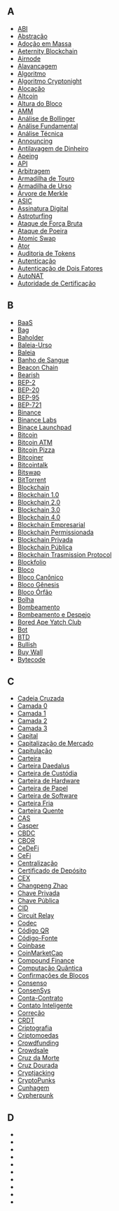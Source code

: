 ## A

* [ABI](ABI.md)
* [Abstração](Abstra%C3%A7%C3%A3o.md)
* [Adoção em Massa](Ado%C3%A7%C3%A3o%20em%20Massa.md)
* [Aeternity Blockchain](Aeternity%20Blockchain.md)
* [Airnode](Airnode.md)
* [Alavancagem](Alavancagem.md)
* [Algoritmo](Algoritmo.md)
* [Algoritmo Cryptonight](Algoritmo%20CryptoNight.md)
* [Alocação](Aloca%C3%A7%C3%A3o.md)
* [Altcoin](Altcoin.md)
* [Altura do Bloco](Altura%20do%20Bloco.md)
* [AMM](AMM.md)
* [Análise de Bollinger](An%C3%A1lise%20de%20Bollinger.md)
* [Análise Fundamental](An%C3%A1lise%20Fundamental.md)
* [Análise Técnica](An%C3%A1lise%20T%C3%A9cnica.md)
* [Announcing](Announcing.md)
* [Antilavagem de Dinheiro](Antilavagem%20de%20Dinheiro.md)
* [Apeing](Apeing.md)
* [API](API.md)
* [Arbitragem](Arbitragem.md)
* [Armadilha de Touro](Armadilha%20de%20Touro.md)
* [Armadilha de Urso](Armadilha%20de%20Urso.md)
* [Árvore de Merkle](Arvore%20de%20Merkle.md)
* [ASIC](ASIC.md)
* [Assinatura Digital](Assinatura%20Digital.md)
* [Astroturfing](Astroturfing.md)
* [Ataque de Força Bruta](Ataque%20de%20For%C3%A7a%20Bruta.md)
* [Ataque de Poeira](Ataque%20de%20Poeira.md)
* [Atomic Swap](Atomic%20Swap.md)
* [Ator](Ator.md)
* [Auditoria de Tokens](Auditoria%20de%20Tokens.md)
* [Autenticação](Autentica%C3%A7%C3%A3o.md)
* [Autenticação de Dois Fatores](Autentica%C3%A7%C3%A3o%20de%20Dois%20Fatores.md)
* [AutoNAT](AutoNAT.md)
* [Autoridade de Certificação](Autoridade%20de%20Certifica%C3%A7%C3%A3o.md)

## B

* [BaaS](BaaS.md)
* [Bag](Bag.md)
* [Baholder](Bagholder.md)
* [Baleia-Urso](Baleia-Urso.md)
* [Baleia](Baleia.md)
* [Banho de Sangue](Banho%20de%20Sangue.md)
* [Beacon Chain](Beacon%20Chain.md)
* [Bearish](Bearish.md)
* [BEP-2](BEP-2.md)
* [BEP-20](BEP-20.md)
* [BEP-95](BEP-95.md)
* [BEP-721](BEP-721.md)
* [Binance](Binance.md)
* [Binance Labs](Binance%20Labs.md)
* [Binace Launchpad](Binance%20Launchpad.md)
* [Bitcoin](Bitcoin.md)
* [Bitcoin ATM](Bitcoin%20ATM.md)
* [Bitcoin Pizza](Bitcoin%20Pizza.md)
* [Bitcoiner](Bitcoiner.md)
* [Bitcointalk](Bitcointalk.md)
* [Bitswap](Bitswap.md)
* [BitTorrent](BitTorrent.md)
* [Blockchain](Blockchain.md)
* [Blockchain 1.0](Blockchain%201.0.md)
* [Blockchain 2.0](Blockchain%202.0.md)
* [Blockchain 3.0](Blockchain%203.0.md)
* [Blockchain 4.0](Blockchain%204.0.md)
* [Blockchain Empresarial](Blockchain%20Empresarial.md)
* [Blockchain Permissionada](Blockchain%20Permissionada.md)
* [Blockchain Privada](Blockchain%20Privada.md)
* [Blockchain Pública](Blockchain%20P%C3%BAblica.md)
* [Blockchain Trasmission Protocol](Blockchain%20Transmission%20Protocol.md)
* [Blockfolio](Blockfolio.md)
* [Bloco](Bloco.md)
* [Bloco Canônico](Bloco%20Can%C3%B4nico.md)
* [Bloco Gênesis](Bloco%20G%C3%AAnesis.md)
* [Bloco Órfão](Bloco%20%C3%93rf%C3%A3o.md)
* [Bolha](Bolha.md)
* [Bombeamento](Bombeamento.md)
* [Bombeamento e Despejo](Bombeamento%20e%20Despejo.md)
* [Bored Ape Yatch Club](Bored%20Ape%20Yacht%20Club.md)
* [Bot](Bot.md)
* [BTD](BTD.md)
* [Bullish](Bullish.md)
* [Buy Wall](Buy%20Wall.md)
* [Bytecode](Bytecode.md)

## C

* [Cadeia Cruzada]()
* [Camada 0]()
* [Camada 1]()
* [Camada 2]()
* [Camada 3]()
* [Capital]()
* [Capitalização de Mercado]()
* [Capitulação]()
* [Carteira]()
* [Carteira Daedalus]()
* [Carteira de Custódia]()
* [Carteira de Hardware]()
* [Carteira de Papel]()
* [Carteira de Software]()
* [Carteira Fria]()
* [Carteira Quente]()
* [CAS]()
* [Casper]()
* [CBDC]()
* [CBOR]()
* [CeDeFi]()
* [CeFi]()
* [Centralização]()
* [Certificado de Depósito]()
* [CEX]()
* [Changpeng Zhao]()
* [Chave Privada]()
* [Chave Pública]()
* [CID]()
* [Circuit Relay]()
* [Codec]()
* [Código QR]()
* [Código-Fonte]()
* [Coinbase]()
* [CoinMarketCap]()
* [Compound Finance]()
* [Computação Quântica]()
* [Confirmações de Blocos]()
* [Consenso]()
* [ConsenSys]()
* [Conta-Contrato]()
* [Contato Inteligente]()
* [Correção]()
* [CRDT]()
* [Criptografia]()
* [Criptomoedas]()
* [Crowdfunding]()
* [Crowdsale]()
* [Cruz da Morte]()
* [Cruz Dourada]()
* [Cryptjacking]()
* [CryptoPunks]()
* [Cunhagem]()
* [Cypherpunk]()

## D

* []()
* []()
* []()
* []()
* []()
* []()
* []()
* []()
* []()
* []()
